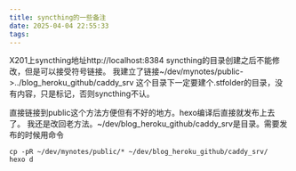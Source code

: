 ```yaml
---
title: syncthing的一些备注
date: 2025-04-04 22:55:33
tags:
---
```


X201上syncthing地址http://localhost:8384
syncthing的目录创建之后不能修改，但是可以接受符号链接。
我建立了链接~/dev/mynotes/public->../blog_heroku_github/caddy_srv
这个目录下一定要建个.stfolder的目录，没有内容，只是标记，否则syncthing不认。

直接链接到public这个方法方便但有不好的地方。hexo编译后直接就发布上去了。
我还是改回老方法。~/dev/blog_heroku_github/caddy_srv是目录。需要发布的时候用命令

```console
cp -pR ~/dev/mynotes/public/* ~/dev/blog_heroku_github/caddy_srv/
hexo d
```
